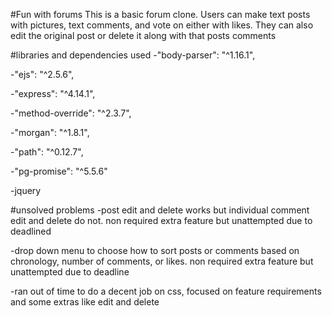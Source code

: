 #Fun with forums
This is a basic forum clone. Users can make text posts with pictures, text comments, and vote on either with likes. They can also edit the original post or delete it along with that posts comments

#libraries and dependencies used
-"body-parser": "^1.16.1",

-"ejs": "^2.5.6",

-"express": "^4.14.1",

-"method-override": "^2.3.7",

-"morgan": "^1.8.1",

-"path": "^0.12.7",

-"pg-promise": "^5.5.6"

-jquery

#unsolved problems
-post edit and delete works but individual comment edit and delete do not. non required extra feature but unattempted due to deadlined

-drop down menu to choose how to sort posts or comments based on chronology, number of comments, or likes. non required extra feature but unattempted due to deadline

-ran out of time to do a decent job on css, focused on feature requirements and some extras like edit and delete
